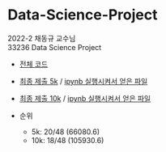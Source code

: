 # Data-Science-Project
2022-2 채동규 교수님  
33236 Data Science Project

- [전체 코드](/xgboost_final.ipynb)
- [최종 제출 5k](/result/final_5k.csv) / [ipynb 실행시켜서 얻은 파일](/JumpingCat5k.csv)  
- [최종 제출 10k](/result/final_10k.csv) / [ipynb 실행시켜서 얻은 파일](/JumpingCat10k.csv)

- 순위
  - 5k: 20/48 (66080.6)  
  - 10k: 18/48 (105930.6)
